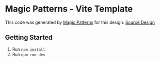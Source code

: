 # Magic Patterns - Vite Template

This code was generated by [Magic Patterns](https://magicpatterns.com) for this design: [Source Design](https://www.magicpatterns.com/c/tusml4ultnfr1epdblf9lx)

## Getting Started

1. Run `npm install`
2. Run `npm run dev`
